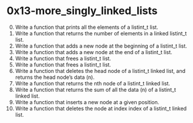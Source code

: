 # 0x13-more_singly_linked_lists

00. Write a function that prints all the elements of a listint_t list.
01. Write a function that returns the number of elements in a linked listint_t list.
02. Write a function that adds a new node at the beginning of a listint_t list.
03. Write a function that adds a new node at the end of a listint_t list.
04. Write a function that frees a listint_t list.
05. Write a function that frees a listint_t list.
06. Write a function that deletes the head node of a listint_t linked list, and returns the head node’s data (n).
07. Write a function that returns the nth node of a listint_t linked list.
08. Write a function that returns the sum of all the data (n) of a listint_t linked list.
09. Write a function that inserts a new node at a given position.
10. Write a function that deletes the node at index index of a listint_t linked list.

